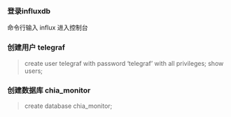 ### 登录influxdb

命令行输入  influx 进入控制台


### 创建用户 telegraf
> create user telegraf with password ‘telegraf’ with all privileges;
> show users;



### 创建数据库 chia_monitor

> create database chia_monitor;